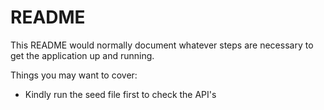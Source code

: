 # README

This README would normally document whatever steps are necessary to get the
application up and running.

Things you may want to cover:

* Kindly run the seed file first to check the API's  

